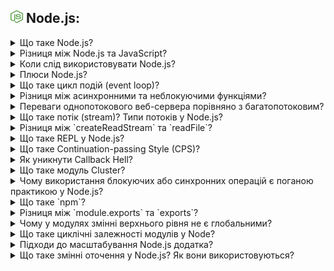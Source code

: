 <h2>
  <img src="../assets/Node.png"  width="20" height="20" />
  <span>Node.js:</span>
</h2>

<details>
  <summary>Що таке Node.js?</summary>
  <p>Відповідь на питання про Node.js...</p>
</details>

<details>
  <summary>Різниця між Node.js та JavaScript?</summary>
  <p>Відповідь на питання про різницю між Node.js та JavaScript...</p>
</details>

<details>
  <summary>Коли слід використовувати Node.js?</summary>
  <p>Відповідь на питання про використання Node.js...</p>
</details>

<details>
  <summary>Плюси Node.js?</summary>
  <p>Відповідь на питання про плюси Node.js...</p>
</details>

<details>
  <summary>Що таке цикл подій (event loop)?</summary>
  <p>Відповідь на питання про цикл подій (event loop)...</p>
</details>

<details>
  <summary>Різниця між асинхронними та неблокуючими функціями?</summary>
  <p>Відповідь на питання про різницю між асинхронними та неблокуючими функціями...</p>
</details>

<details>
  <summary>Переваги однопотокового веб-сервера порівняно з багатопотоковим?</summary>
  <p>Відповідь на питання про переваги однопотокового веб-сервера порівняно з багатопотоковим...</p>
</details>

<details>
  <summary>Що таке потік (stream)? Типи потоків у Node.js?</summary>
  <p>Відповідь на питання про потік (stream) та типи потоків у Node.js...</p>
</details>

<details>
  <summary>Різниця між `createReadStream` та `readFile`?</summary>
  <p>Відповідь на питання про різницю між `createReadStream` та `readFile`...</p>
</details>

<details>
  <summary>Що таке REPL у Node.js?</summary>
  <p>Відповідь на питання про REPL у Node.js...</p>
</details>

<details>
  <summary>Що таке Continuation-passing Style (CPS)?</summary>
  <p>Відповідь на питання про Continuation-passing Style (CPS)...</p>
</details>

<details>
  <summary>Як уникнути Callback Hell?</summary>
  <p>Відповідь на питання про уникнення Callback Hell...</p>
</details>

<details>
  <summary>Що таке модуль Cluster?</summary>
  <p>Відповідь на питання про модуль Cluster...</p>
</details>

<details>
  <summary>Чому використання блокуючих або синхронних операцій є поганою практикою у Node.js?</summary>
  <p>Відповідь на питання про використання блокуючих або синхронних операцій у Node.js...</p>
</details>

<details>
  <summary>Що таке `npm`?</summary>
  <p>Відповідь на питання про `npm`...</p>
</details>

<details>
  <summary>Різниця між `module.exports` та `exports`?</summary>
  <p>Відповідь на питання про різницю між `module.exports` та `exports`...</p>
</details>

<details>
  <summary>Чому у модулях змінні верхнього рівня не є глобальними?</summary>
  <p>Відповідь на питання про змінні верхнього рівня у модулях...</p>
</details>

<details>
  <summary>Що таке циклічні залежності модулів у Node?</summary>
  <p>Відповідь на питання про циклічні залежності модулів у Node...</p>
</details>

<details>
  <summary>Підходи до масштабування Node.js додатка?</summary>
  <p>Відповідь на питання про підходи до масштабування Node.js додатка...</p>
</details>

<details>
  <summary>Що таке змінні оточення у Node.js? Як вони використовуються?</summary>
  <p>Відповідь на питання про змінні оточення у Node.js та їх використання...</p>
</details>
